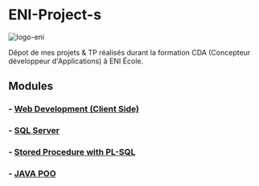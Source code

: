 # ENI-Project-s
![logo-eni](https://pbs.twimg.com/profile_images/790942822853640194/bvZIVYNp_400x400.jpg)

Dêpot de mes projets & TP réalisés durant la formation CDA (Concepteur développeur d'Applications) â ENI École.
## Modules

### - [Web Development (Client Side)](https://github.com/AzzRun/ENI-Project-s/tree/master/Web%20Development%20(Client%20Side))
### - [SQL Server](https://github.com/AzzRun/ENI-Project-s/tree/master/SQL%20Server)
### - [Stored Procedure with PL-SQL](https://github.com/AzzRun/ENI-Project-s/tree/master/Stored%20Procedure%20with%20PL-SQL)
### - [JAVA POO](https://github.com/AzzRun/ENI-Project-s/tree/master/Java%20POO)
